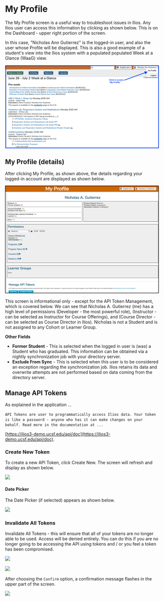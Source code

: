 # My Profile

The My Profile screen is a useful way to troubleshoot issues in Ilios. Any Ilios user can access this information by clicking as shown below. This is on the Dashboard - upper right portion of the screen.

In this case, "Nicholas Ann Gutierrez" is the logged-in user, and also the user whose Profile will be displayed. This is also a good example of a student's view into the Ilios system with a populated populated Week at a Glance (WaaG) view.

![](<../images/my_profile/my_profile_menu.png>)

## My Profile (details)

After clicking My Profile, as shown above, the details regarding your logged-in account are displayed as shown below.

![](../.gitbook/assets/myprofile1.png)

This screen is informational only - except for the API Token Management, which is covered below. We can see that Nicholas A. Gutierrez (me) has a high level of permissions (Developer - the most powerful role), (Instructor - can be selected as Instructor for Course Offerings), and (Course Director - can be selected as Course Director in Ilios). Nicholas is not a Student and is not assigned to any Cohort or Learner Group.

**Other Fields**

* **Former Student** - This is selected when the logged in user is (was) a Student who has graduated.  This information can be obtained via a nightly synchronization job with your directory server.
* **Exclude From Sync** - This is selected when this user is to be considered an exception regarding the synchronization job. Ilios retains its data and overwrite attempts are not performed based on data coming from the directory server.

## Manage API Tokens

As explained in the application ...

`API Tokens are user to programmatically access Ilios data. Your token is like a password - anyone who has it can make changes on your behalf. Read more in the documentation at ...`

[https://ilios3-demo.ucsf.edu/api/doc](https://ilios3-demo.ucsf.edu/api/doc).

### Create New Token

To create a new API Token, click Create New. The screen will refresh and display as shown below.

![](../.gitbook/assets/new\_token.jpg)

#### Date Picker

The Date Picker (if selected) appears as shown below.

![](../.gitbook/assets/new\_token\_date\_picker.jpg)

### Invalidate All Tokens

Invalidate All Tokens - this will ensure that all of your tokens are no longer able to be used. Access will be denied entirely. You can do this if you are no longer going to be accessing the API using tokens and / or you feel a token has been compromised.

![](../.gitbook/assets/invalidate\_tokens.jpg)

![](../.gitbook/assets/invalidate\_tokens\_confirm.jpg)

After choosing the `Confirm` option, a confirmation message flashes in the upper part of the screen.

![](../.gitbook/assets/invalidate\_tokens\_msg.jpg)
